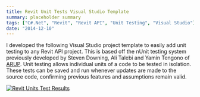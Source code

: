 ```yaml
---
title: Revit Unit Tests Visual Studio Template
summary: placeholder summary
tags: ["C#.Net", "Revit", "Revit API", "Unit Testing", "Visual Studio"]
date: "2014-12-10"
---
```


I developed the following Visual Studio project template to easily add unit testing to any Revit API project. This is based off the nUnit testing system previously developed by Steven Downing, Ali Talebi and Yamin Tengono of [ARUP](http://thebuildingcoder.typepad.com/blog/2013/07/revit-add-in-unit-testing.html). Unit testing allows individual units of a code to be tested in isolation. These tests can be saved and run whenever updates are made to the source code, confirming previous features and assumptions remain valid.

[![Revit Units Test Results](http://www.ericanastas.com/wp-content/uploads/2015/07/Revit-Units-Test-Results-636x586.png)](Revit-Units-Test-Results.png)
